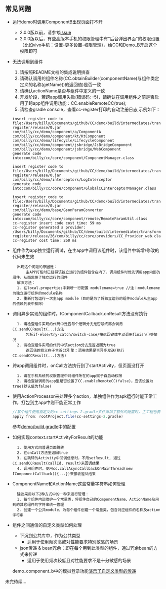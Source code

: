 
## 常见问题

- 运行demo时调用ComponentB出现页面打不开

	- 2.0.0版以前，请参考[issue](https://github.com/luckybilly/CC/issues/5)
	- 2.0.0版以后，有些高版本手机的权限管理中有"后台弹出界面"的权限设置（比如vivo手机：设置-更多设置-权限管理），给CC和Demo_B开启这个权限即可


- 无法调用到组件
    
    1. 请按照README文档的集成说明排查
    2. 请确认调用的组件名称(CC.obtainBuilder(componentName)与组件类定定义的名称(getName()的返回值)是否一致
    3. 请确认actionName是否与组件中定义的一致
    4. 开发阶段，若跨app调用失败(错误码: -5)，请确认在调用组件之前是否启用了跨app组件调用功能：CC.enableRemoteCC(true);
    5. 请检查gradle console，查看cc-register打印的自动注册日志,示例如下：
    ```
    insert register code to file:/Users/billy/Documents/github/CC/demo/build/intermediates/transforms/cc-register/release/0.jar
    com/billy/cc/demo/component/a/ComponentA
    com/billy/cc/demo/component/kt/KtComponent
    com/billy/cc/demo/lifecycle/LifecycleComponent
    com/billy/cc/demo/component/jsbridge/JsBridgeComponent
    com/billy/cc/demo/component/jsbridge/WebComponent
    generate code into:com/billy/cc/core/component/ComponentManager.class
    
    insert register code to file:/Users/billy/Documents/github/CC/demo/build/intermediates/transforms/cc-register/release/0.jar
    com/billy/cc/demo/interceptors/LogInterceptor
    generate code into:com/billy/cc/core/component/GlobalCCInterceptorManager.class
    
    insert register code to file:/Users/billy/Documents/github/CC/demo/build/intermediates/transforms/cc-register/release/0.jar
    com/billy/cc/demo/base/GsonParamConverter
    generate code into:com/billy/cc/core/component/remote/RemoteParamUtil.class
    cc-register insert code cost time: 59 ms
    cc-register generated a provider: /Users/billy/Documents/github/CC/demo/build/intermediates/transforms/cc-register/release/26/com/billy/cc/core/providers/CC_Provider_web.class
    cc-register cost time: 260 ms

    ```

- 组件作为app独立运行调试，在主app中调用该组件时，该组件中新增/修改的代码未生效


        出现这个问题的原因是：
            主APP打包时已经将该独立运行的组件包含在内了，调用组件时优先调用app内部的组件，从而忽略了独立运行的组件
        解决方法：
        1. 在local.properties中新增一行配置 modulename=true //注：modulename为独立运行组件的module名称
        2. 重新打包运行一次主app module（目的是为了将独立运行的组件module从主app的依赖列表中排除）

- 调用异步实现的组件时，IComponentCallback.onResult方法没有执行


        1. 请检查组件实现的代码中是否每个逻辑分支是否最终都会调用CC.sendCCResult(...)方法
            包括if-else/try-catch/switch-case/按返回键或主动调用finish()等情况
        2. 请检查组件实现的代码中该action分支是否返回为true 
            返回值的意义在于告诉CC引擎：调用结果是否异步发送(执行CC.sendCCResult(...)方法)
        
- 跨app调用组件时，onCall方法执行到了startActivity，但页面没打开

    
        1. 请在手机系统的权限管理中对组件所在的app赋予自启动权限
        2. 请检查被调用的app里是否设置了CC.enableRemoteCC(false)，应该设置为true(默认值为false)

- 使用ActionProcessor来处理多个action，单独组件作为apk运行时能正常工作，打包到主app中则不能正常工作

    ```groovy
    //某个组件使用自定义的cc-settings-2.gradle文件添加了额外的配置时，主工程也要使用相同的gradle文件
    apply from: rootProject.file(cc-settings-2.gradle)
    ```
    参考[demo/build.gradle](https://github.com/luckybilly/CC/blob/master/demo/build.gradle)中的配置

- 如何实现context.startActivityForResult的功能

    
        1. 使用方式同普通页面跳转
        2. 在onCall方法里返回true
        3. 在跳转的Activity中回调信息时，不用setResult, 通过CC.sendCCResult(callId, result)来回调结果
        4. 调用组件时，使用cc.callAsyncCallbackOnMainThread(new IComponentCallback(){...})来接收返回结果
        
- ComponentName和ActionName这些常量字符串如何管理
	
	
		建议采用以下2种方式中的一种来进行管理：
		1. 每个组件内部维护一个常量类，将组件自己的ComponentName、ActionName及用到的其它组件的字符串统一管理
		2. 创建一个公共module，为每个组件创建一个常量类，包含对应组件的名称及action字符串

- 组件之间通信的自定义类型如何处理
    - 下沉到公共库中，作为公共类型
        - 适用于使用频次高或对性能要求特别敏感的场景
    - json传递 & bean冗余：即在每个用到此类型的组件，通过冗余bean的方式来传递
        - 适用于使用频次较低且对性能要求不是十分敏感的场景
        
    demo_component_b中的模拟登录功能[演示了自定义类型的传递](../demo_component_b/src/main/java/com/billy/cc/demo/component/b/LoginActivity.java#L89:20)
        
未完待续...